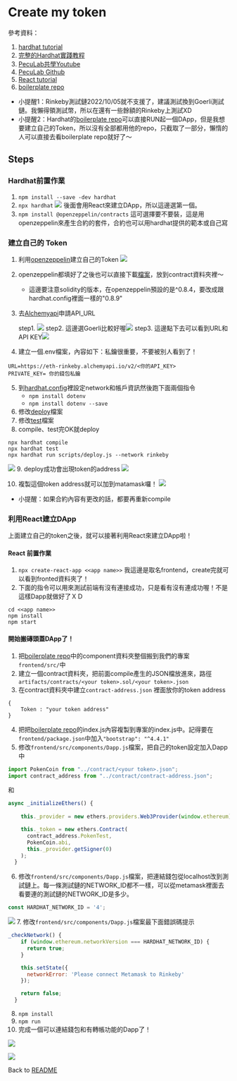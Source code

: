 # Create my token

參考資料：
1. [hardhat tutorial](https://hardhat.org/tutorial)
2. [完整的Hardhat實踐教程](https://medium.com/my-blockchain-development-daily-journey/%E5%AE%8C%E6%95%B4%E7%9A%84hardhat%E5%AF%A6%E8%B8%90%E6%95%99%E7%A8%8B-a9b005aa4c12)
3. [PecuLab共學Youtube](https://youtu.be/0rlY6WUtrAY)
4. [PecuLab Github](https://github.com/pecu/PecuLab4SEP)
5. [React tutorial](https://create-react-app.dev/docs/getting-started)
6. [boilerplate repo](https://github.com/NomicFoundation/hardhat-boilerplate)

* 小提醒1：Rinkeby測試鏈2022/10/05就不支援了，建議測試換到Goerli測試鏈。我懶得領測試幣，所以在還有一些餘額的Rinkeby上測試XD
* 小提醒2：Hardhat的[boilerplate repo](https://github.com/NomicFoundation/hardhat-boilerplate)可以直接RUN起一個DApp，但是我想要建立自己的Token，所以沒有全部都用他的repo，只截取了一部分，懶惰的人可以直接去看boilerplate repo就好了～

## Steps
### Hardhat前置作業
1. `npm install --save -dev hardhat`
2. `npx hardhat` 
![](images/hardhat_init.png)
後面會用React來建立DApp，所以這邊選第一個。
3. `npm install @openzeppelin/contracts`
這可選擇要不要裝，這是用openzeppelin來產生合約的套件，合約也可以用hardhat提供的範本或自己寫

### 建立自己的 Token
1. 利用[openzeppelin](https://docs.openzeppelin.com/contracts/4.x/wizard)建立自己的Token
![](images/openzepplin.png)
2. openzeppelin都填好了之後也可以直接下載[檔案](hardhat/contracts/PokenTest.sol)，放到contract資料夾裡～
    * 這邊要注意solidity的版本，在openzeppelin預設的是^0.8.4，要改成跟hardhat.config裡面一樣的"0.8.9"
3. 去[Alchemyapi](https://dashboard.alchemyapi.io/)申請API_URL

    step1. ![](images/API_step1.png)
    step2. 這邊選Goerli比較好喔![](images/API_step2.png)
    step3. 這邊點下去可以看到URL和API KEY![](images/API_step3.png)

4. 建立一個.env檔案，內容如下：私鑰很重要，不要被別人看到了！
```
URL=https://eth-rinkeby.alchemyapi.io/v2/<你的API_KEY>
PRIVATE_KEY= 你的錢包私鑰
```
5. 到[hardhat.config](hardhat/hardhat.config.js)裡設定network和帳戶資訊然後跑下面兩個指令
    * `npm install dotenv`
    * `npm install dotenv --save`
6. 修改[deploy](hardhat/scripts/deploy.js)檔案
7. 修改[test](hardhat/test/Test.js)檔案
8. compile、test完OK就deploy
```
npx hardhat compile
npx hardhat test
npx hardhat run scripts/deploy.js --network rinkeby
```
![](images/test_success.png)
9. deploy成功會出現token的address
![](images/deploy_success.png) 

10. 複製這個token address就可以加到matamask囉！
![](images/matamask.png)

* 小提醒：如果合約內容有更改的話，都要再重新compile

### 利用React建立DApp
上面建立自己的token之後，就可以接著利用React來建立DApp啦！

#### React 前置作業

1. `npx create-react-app <<app name>>` 我這邊是取名frontend，create完就可以看到fronted資料夾了！
2. 下面的指令可以用來測試前端有沒有連接成功，只是看有沒有連成功喔！不是這樣Dapp就做好了ＸＤ
```
cd <<app name>>
npm install
npm start
```

#### 開始搬磚頭蓋DApp了！

1. 把[boilerplate repo](https://github.com/NomicFoundation/hardhat-boilerplate)中的component資料夾整個搬到我們的專案`frontend/src/`中
2. 建立一個contract資料夾，把前面compile產生的JSON檔放進來，路徑`artifacts/contracts/<your token>.sol/<your token>.json`
3. 在contract資料夾中建立`contract-address.json` 裡面放你的token address
```
{
    Token : "your token address"
}
```
4. 把把[boilerplate repo](https://github.com/NomicFoundation/hardhat-boilerplate)的index.js內容複製到專案的index.js中。記得要在`frontend/package.json`中加入`"bootstrap": "^4.4.1"`
5. 修改`frontend/src/components/Dapp.js`檔案，把自己的token設定加入Dapp中
```javascript
import PokenCoin from "../contract/<your token>.json";
import contract_address from "../contract/contract-address.json";
```
和
```javascript
async _initializeEthers() {
    
    this._provider = new ethers.providers.Web3Provider(window.ethereum);

    this._token = new ethers.Contract(
      contract_address.PokenTest,
      PokenCoin.abi,
      this._provider.getSigner(0)
    );
  }

```
6. 修改`frontend/src/components/Dapp.js`檔案，把連結錢包從localhost改到測試鏈上。每一條測試鏈的NETWORK_ID都不一樣，可以從metamask裡面去看要連的測試鏈的NETWORK_ID是多少。
```javascript
const HARDHAT_NETWORK_ID = '4';
```

![](images/testnet_id.png) 
7. 修改`frontend/src/components/Dapp.js`檔案最下面錯誤碼提示
```javascript
_checkNetwork() {
    if (window.ethereum.networkVersion === HARDHAT_NETWORK_ID) {
      return true;
    }

    this.setState({ 
      networkError: 'Please connect Metamask to Rinkeby'
    });

    return false;
  }
```

8. `npm install`
9. `npm run`
10. 完成一個可以連結錢包和有轉帳功能的Dapp了！

![](images/Dapp_index.png)

![](images/transfer.png)

Back to [README](README.md)
